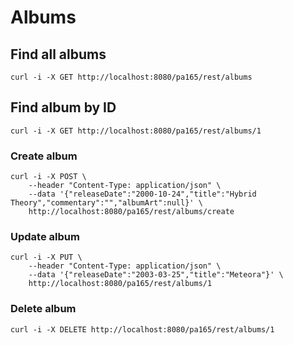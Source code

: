 # Albums

## Find all albums

```
curl -i -X GET http://localhost:8080/pa165/rest/albums
```

## Find album by ID

```
curl -i -X GET http://localhost:8080/pa165/rest/albums/1
```

### Create album

```
curl -i -X POST \
	--header "Content-Type: application/json" \
	--data '{"releaseDate":"2000-10-24","title":"Hybrid Theory","commentary":"","albumArt":null}' \
	http://localhost:8080/pa165/rest/albums/create
```

### Update album

```
curl -i -X PUT \
	--header "Content-Type: application/json" \
	--data '{"releaseDate":"2003-03-25","title":"Meteora"}' \
	http://localhost:8080/pa165/rest/albums/1
```

### Delete album

```
curl -i -X DELETE http://localhost:8080/pa165/rest/albums/1
```
